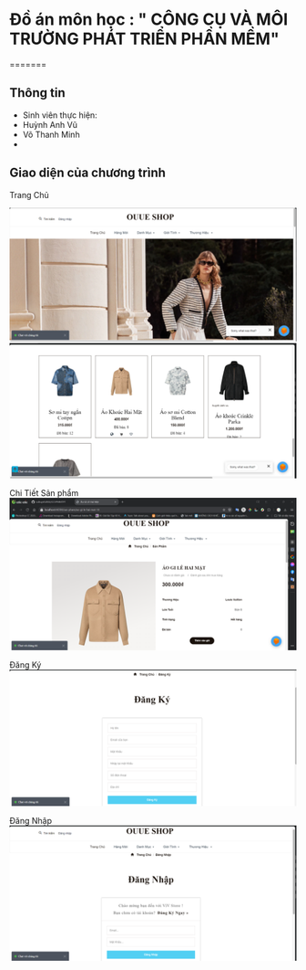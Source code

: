 

# Đồ án môn học : " CÔNG CỤ VÀ MÔI TRƯỜNG PHÁT TRIỂN PHẦN MỀM"
=======
 


## Thông tin
* Sinh viên thực hiện:
* Huỳnh Anh Vũ
* Võ Thanh Minh
*


## Giao diện của chương trình

Trang Chủ

![alt text](image.png)
![alt text](image-1.png)

Chi Tiết Sản phẩm
![alt text](image-2.png)

Đăng Ký
![alt text](image-3.png)

Đăng Nhập
![alt text](image-4.png)

